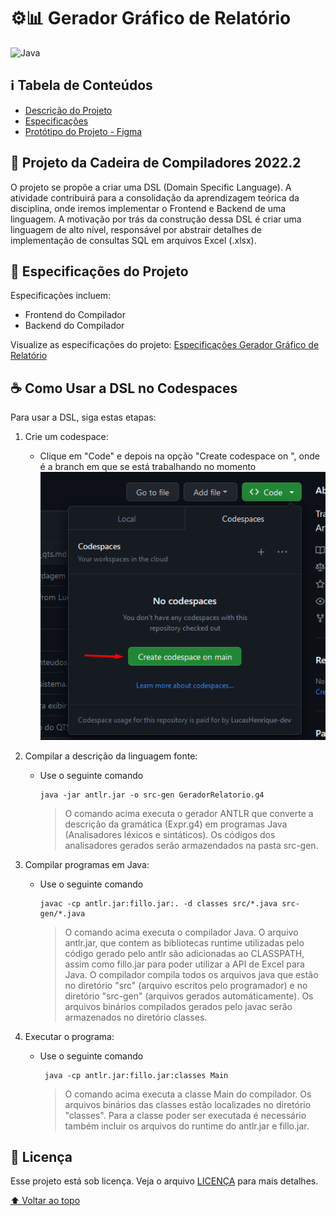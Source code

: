 # ⚙️📊 Gerador Gráfico de Relatório

![Java](https://img.shields.io/badge/Java-ED8B00?style=for-the-badge&logo=openjdk&logoColor=white)

## ℹ Tabela de Conteúdos
- [Descrição do Projeto](#dart-projeto-da-cadeira-de-compiladores-20222)
- [Especificações](#-especificações-do-projeto)
- [Protótipo do Projeto - Figma](https://www.figma.com/proto/hDs7IpLgYHRi0fEVKPUU5L/PROJETO-DSL?node-id=31-4&scaling=min-zoom&page-id=0%3A1&starting-point-node-id=31%3A4)

## :dart: Projeto da Cadeira de Compiladores 2022.2

O projeto se propõe a criar uma DSL (Domain Specific Language). A atividade contribuirá para a consolidação da aprendizagem teórica da disciplina, onde iremos implementar o Frontend e Backend de uma linguagem.
A motivação por trás da construção dessa DSL é criar uma linguagem de alto nível, responsável por abstrair detalhes de implementação de consultas SQL em arquivos Excel (.xlsx).

## 📃 Especificações do Projeto

Especificações incluem:
- Frontend do Compilador
- Backend do Compilador

Visualize as especificações do projeto: [Especificações Gerador Gráfico de Relatório](especificacoes)

## ☕ Como Usar a DSL no Codespaces

Para usar a DSL, siga estas etapas:

1. Crie um codespace:
    * Clique em "Code" e depois na opção "Create codespace on <branch>", onde <branch> é a branch em que se está trabalhando no momento </br>
    ![Criação do Codespace](images/criar-codespace.png)
1. Compilar a descrição da linguagem fonte:
    * Use o seguinte comando
      ```shell
      java -jar antlr.jar -o src-gen GeradorRelatorio.g4
      ```
      > O comando acima executa o gerador ANTLR que converte a descrição da gramática (Expr.g4) em programas Java (Analisadores léxicos e sintáticos). Os códigos dos analisadores gerados serão armazendados na pasta src-gen.
1. Compilar programas em Java:
   * Use o seguinte comando
      ```shell
      javac -cp antlr.jar:fillo.jar:. -d classes src/*.java src-gen/*.java
      ```
      > O comando acima executa o compilador Java. O arquivo antlr.jar, que contem as bibliotecas runtime utilizadas pelo código gerado pelo antlr são adicionadas ao CLASSPATH, assim como fillo.jar para poder utilizar a API de Excel para Java. O compilador compila todos os arquivos java que estão no diretório "src" (arquivo escritos pelo programador) e no diretório "src-gen" (arquivos gerados automáticamente). Os arquivos binários compilados gerados pelo javac serão armazenados no diretório classes.

1. Executar o programa:
   * Use o seguinte comando
     ```shell
      java -cp antlr.jar:fillo.jar:classes Main
      ```
      > O comando acima executa a classe Main do compilador. Os arquivos binários das classes estão localizades no diretório "classes". Para a classe poder ser executada é necessário também incluir os arquivos do runtime do antlr.jar e fillo.jar.

## 📝 Licença

Esse projeto está sob licença. Veja o arquivo [LICENÇA](LICENSE) para mais detalhes.

[⬆ Voltar ao topo](#%EF%B8%8F-gerador-gráfico-de-relatório)<br>
